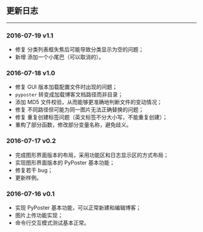 ## 更新日志
-------------------------------
### 2016-07-19 v1.1
- 修复 分类列表框失焦后可能导致分类显示为空的问题；
- 新增 添加一个小尾巴（可以取消的）。

### 2016-07-18 v1.0
- 修复 GUI 版本加载配置文件时出现的问题；
- `pyposter` 转变成加载博客文档路径而非目录；
- 添加 MD5 文件校验，从而能够更准确地判断文件的变动情况；
- 修复 不同路径但可能为同一图片无法正确替换的问题；
- 修复 重复创建标签问题（英文标签不分大小写，不能重复创建）；
- 重构了部分函数，修改部分变量名称，避免歧义。

### 2016-07-17 v0.2
- 完成图形界面版本的布局，采用功能区和日志显示区的方式布局；
- 实现图形界面版本的 PyPoster 基本功能；
- 修复若干 bug；
- 更新样例。

### 2016-07-16 v0.1
- 实现 PyPoster 基本功能，可以正常新建和编辑博客；
- 图片上传功能实现；
- 命令行交互模式测试基本正常。
